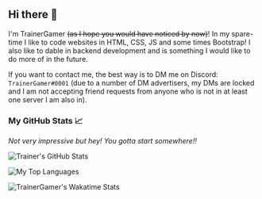 ## Hi there 👋

I'm TrainerGamer ~~(as I hope you would have noticed by now)~~! In my spare-time I like to code websites in HTML, CSS, JS and some times Bootstrap! I also like to dable in backend development and is something I would like to do more of in the future. 

If you want to contact me, the best way is to DM me on Discord: `TrainerGamer#0001` (due to a number of DM advertisers, my DMs are locked and I am not accepting friend requests from anyone who is not in at least one server I am also in).


### My GitHub Stats :chart_with_upwards_trend: 
*Not very impressive but hey! You gotta start somewhere!!*

![Trainer's GitHub Stats](https://github-readme-stats.vercel.app/api?username=TrainerGamer&count_private=true&show_icons=true&theme=algolia)

![My Top Languages](https://github-readme-stats.vercel.app/api/top-langs/?username=TrainerGamer&theme=algolia)

![TrainerGamer's Wakatime Stats](https://github-readme-stats.vercel.app/api/wakatime?username=TrainerGamer&theme=algolia)
